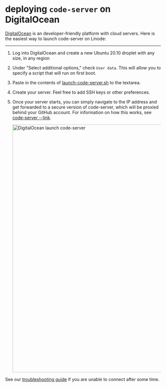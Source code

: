 # deploying `code-server` on DigitalOcean

[DigitalOcean](https://digitalocean.com) is an developer-friendly platform with cloud servers. Here is the easiest way to launch code-server on Linode:

---

1. Log into DigitalOcean and create a new Ubuntu 20.10 droplet with any size, in any region
1. Under "Select additional options," check `User data`. This will allow you to specify a script that will run on first boot.
1. Paste in the contents of [launch-code-server.sh](../deploy-vm/launch-code-server.sh) to the textarea.
1. Create your server. Feel free to add SSH keys or other preferences.
1. Once your server starts, you can simply navigate to the IP address and get forwarded to a secure version of code-server, which will be proxied behind your GitHub account. For information on how this works, see [code-server --link](https://github.com/cdr/code-server#cloud-program-%EF%B8%8F).

   <img src="../img/digitalocean-launch-code-server.gif" alt="DigitalOcean launch code-server" width="800" />

See our [troubleshooting guide](../deploy-vm#troubleshooting) if you are unable to connect after some time.
